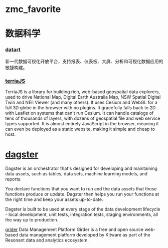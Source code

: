 # zmc_favorite

# 数据科学

###   [datart](https://github.com/running-elephant/datart)
新一代数据可视化开放平台，支持报表、仪表板、大屏、分析和可视化数据应用的敏捷构建。

### [terriaJS](https://github.com/TerriaJS/terriajs)
TerriaJS is a library for building rich, web-based geospatial data explorers, used to drive National Map, Digital Earth Australia Map, NSW Spatial Digital Twin and NEII Viewer (and many others). It uses Cesium and WebGL for a full 3D globe in the browser with no plugins. It gracefully falls back to 2D with Leaflet on systems that can't run Cesium. It can handle catalogs of tens of thousands of layers, with dozens of geospatial file and web service types supported. It is almost entirely JavaScript in the browser, meaning it can even be deployed as a static website, making it simple and cheap to host.

# [dagster](https://github.com/dagster-io/dagster)
Dagster is an orchestrator that's designed for developing and maintaining data assets, such as tables, data sets, machine learning models, and reports.

You declare functions that you want to run and the data assets that those functions produce or update. Dagster then helps you run your functions at the right time and keep your assets up-to-date.

Dagster is built to be used at every stage of the data development lifecycle - local development, unit tests, integration tests, staging environments, all the way up to production.

[grider](https://github.com/girder/girder)
Data Management Platform
Girder is a free and open source web-based data management platform developed by Kitware as part of the Resonant data and analytics ecosystem.
